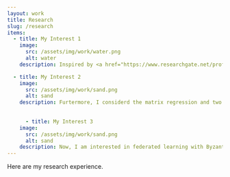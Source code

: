 ```yaml
---
layout: work
title: Research
slug: /research
items:
  - title: My Interest 1
    image:
      src: /assets/img/work/water.png
      alt: water
    description: Inspired by <a href="https://www.researchgate.net/profile/Michael-Jordan-3/publication/303521286_Communication-efficient_distributed_statistical_learning/links/57d2689208ae5f03b48b61f8/Communication-efficient-distributed-statistical-learning.pdf">Jordan et al.'s work about distributed data </a>, I am interested in distributed learning. Jordan et al. replaced the global likelihood function by communication-efficient surrogate likelihood (CSL) and then proposed a general framework for distributed estimation that can be used in general smooth M-estimation, Bayesian estimation and high-dimensional penalized regression. They showed that the CSL could effectively reduce the transmission cost of the distributed data and reach the same convergence rate as the global likelihood-based estimation. However, this approach is hampered by the following two issues. First, to obtain some rigorous theoretical results, Jordan et al. (2019) required that the loss functions are smooth and have at least second-order derivatives, which limits its scope of application. For example, in some studies about the low weight in children growth, high expenses in insurance and so on, researchers are interested in predicting quantiles with nonsmooth quantile loss functions. Second, since distributed data are always collected from different sources with different locations and times, the homoscedasticity assumption is often not valid such that the ordinary M-estimator does not perform well when the error distribution is heavily skewed or data have outliers. So we investigated a communication-efficient sparse CQR estimation for distributed data with the Lasso penalty. An efficient ADMM algorithm is proposed to compute the estimator.

  - title: My Interest 2
    image:
      src: /assets/img/work/sand.png
      alt: sand
    description: Furtermore, I considerd the matrix regression and two pieces of work about distributed quantile matrix regression and online matrix gression are conducted.
    
    
      - title: My Interest 3
    image:
      src: /assets/img/work/sand.png
      alt: sand
    description: Now, I am interested in federated learning with Byzantine attacks. Based on Decentralized Gradient Descent (DGD), Wu et al. proposed Network Gradient Desent (NGD), however, how can NGD be extended to situations with Byzantine attacks is under inverstigation.
---
```


Here are my research experience.
<br />
<br />
